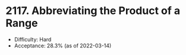 # 2117. Abbreviating the Product of a Range
- Difficulty: Hard
- Acceptance: 28.3% (as of 2022-03-14)
